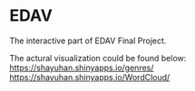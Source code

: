 # EDAV

The interactive part of EDAV Final Project. 

The actural visualization could be found below:
https://shayuhan.shinyapps.io/genres/
https://shayuhan.shinyapps.io/WordCloud/

